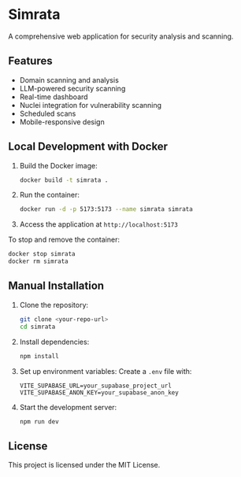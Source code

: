 # Simrata

A comprehensive web application for security analysis and scanning.

## Features

- Domain scanning and analysis
- LLM-powered security scanning
- Real-time dashboard
- Nuclei integration for vulnerability scanning
- Scheduled scans
- Mobile-responsive design

## Local Development with Docker

1. Build the Docker image:
   ```bash
   docker build -t simrata .
   ```

2. Run the container:
   ```bash
   docker run -d -p 5173:5173 --name simrata simrata
   ```

3. Access the application at `http://localhost:5173`

To stop and remove the container:
```bash
docker stop simrata
docker rm simrata
```

## Manual Installation

1. Clone the repository:
   ```bash
   git clone <your-repo-url>
   cd simrata
   ```

2. Install dependencies:
   ```bash
   npm install
   ```

3. Set up environment variables:
   Create a `.env` file with:
   ```
   VITE_SUPABASE_URL=your_supabase_project_url
   VITE_SUPABASE_ANON_KEY=your_supabase_anon_key
   ```

4. Start the development server:
   ```bash
   npm run dev
   ```

## License

This project is licensed under the MIT License.